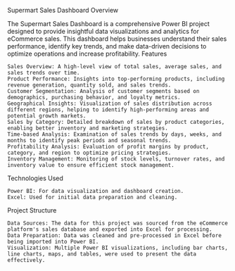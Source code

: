 Supermart Sales Dashboard
Overview

The Supermart Sales Dashboard is a comprehensive Power BI project designed to provide insightful data visualizations and analytics for eCommerce sales. This dashboard helps businesses understand their sales performance, identify key trends, and make data-driven decisions to optimize operations and increase profitability.
Features

    Sales Overview: A high-level view of total sales, average sales, and sales trends over time.
    Product Performance: Insights into top-performing products, including revenue generation, quantity sold, and sales trends.
    Customer Segmentation: Analysis of customer segments based on demographics, purchasing behavior, and loyalty metrics.
    Geographical Insights: Visualization of sales distribution across different regions, helping to identify high-performing areas and potential growth markets.
    Sales by Category: Detailed breakdown of sales by product categories, enabling better inventory and marketing strategies.
    Time-based Analysis: Examination of sales trends by days, weeks, and months to identify peak periods and seasonal trends.
    Profitability Analysis: Evaluation of profit margins by product, category, and region to optimize pricing strategies.
    Inventory Management: Monitoring of stock levels, turnover rates, and inventory value to ensure efficient stock management.

Technologies Used

    Power BI: For data visualization and dashboard creation.
    Excel: Used for initial data preparation and cleaning.

Project Structure

    Data Sources: The data for this project was sourced from the eCommerce platform's sales database and exported into Excel for processing.
    Data Preparation: Data was cleaned and pre-processed in Excel before being imported into Power BI.
    Visualization: Multiple Power BI visualizations, including bar charts, line charts, maps, and tables, were used to present the data effectively.
